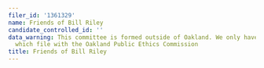 ```yaml
---
filer_id: '1361329'
name: Friends of Bill Riley
candidate_controlled_id: ''
data_warning: This committee is formed outside of Oakland. We only have data on committees
  which file with the Oakland Public Ethics Commission
title: Friends of Bill Riley
---
```

